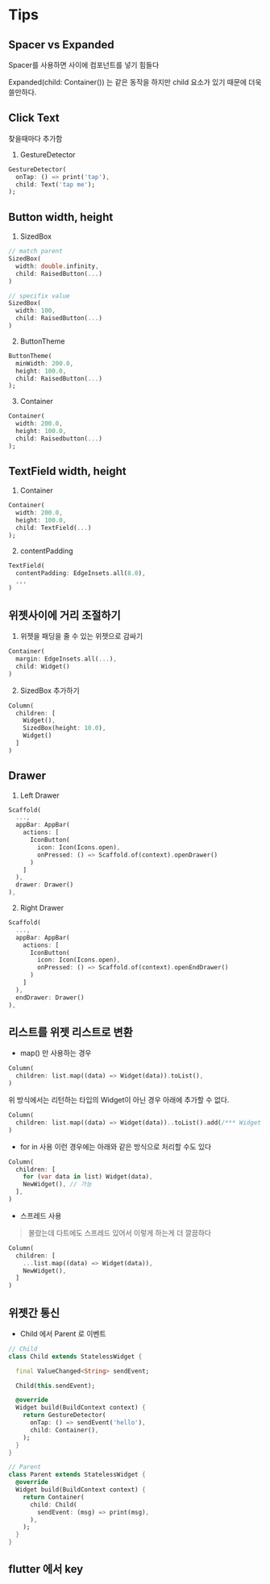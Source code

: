 # Tips


## Spacer vs Expanded

Spacer를 사용하면 사이에 컴포넌트를 넣기 힘들다

Expanded(child: Container()) 는 같은 동작을 하지만 child 요소가 있기 때문에 더욱 쓸만하다.

## Click Text

찾을때마다 추가함

1. GestureDetector

```dart
GestureDetector(
  onTap: () => print('tap'),
  child: Text('tap me');
);
```

## Button width, height

1. SizedBox

```dart
// match parent
SizedBox(
  width: double.infinity,
  child: RaisedButton(...)
)

// specifix value
SizedBox(
  width: 100,
  child: RaisedButton(...)
)
```

2. ButtonTheme

```dart
ButtonTheme(
  minWidth: 200.0,
  height: 100.0,
  child: RaisedButton(...)
);
```

3. Container

```dart
Container(
  width: 200.0,
  height: 100.0,
  child: Raisedbutton(...)
);
```

## TextField width, height

1. Container

```dart
Container(
  width: 200.0,
  height: 100.0,
  child: TextField(...)
);
```

2. contentPadding

```dart
TextField(
  contentPadding: EdgeInsets.all(8.0),
  ,,,
)
```

## 위젯사이에 거리 조절하기

1. 위젯을 패딩을 줄 수 있는 위젯으로 감싸기

```dart
Container(
  margin: EdgeInsets.all(...),
  child: Widget()
)
```

2. SizedBox 추가하기

```dart
Column(
  children: [
    Widget(),
    SizedBox(height: 10.0),
    Widget()
  ]
)
```

## Drawer

1. Left Drawer

```dart
Scaffold(
  ...,
  appBar: AppBar(
    actions: [
      IconButton(
        icon: Icon(Icons.open),
        onPressed: () => Scaffold.of(context).openDrawer()
      )
    ]
  ),
  drawer: Drawer()
),
```

2. Right Drawer

```dart
Scaffold(
  ...,
  appBar: AppBar(
    actions: [
      IconButton(
        icon: Icon(Icons.open),
        onPressed: () => Scaffold.of(context).openEndDrawer()
      )
    ]
  ),
  endDrawer: Drawer()
),
```

## 리스트를 위젯 리스트로 변환

- map() 만 사용하는 경우

```dart
Column(
  children: list.map((data) => Widget(data)).toList(),
)
```

위 방식에서는 리턴하는 타입의 Widget이 아닌 경우 아래에 추가할 수 없다.

```dart
Column(
  children: list.map((data) => Widget(data))..toList().add(/*** Widget 과 같은 타입이어야함 ***/)
)
```

- for in 사용
이런 경우에는 아래와 같은 방식으로 처리할 수도 있다

```dart
Column(
  children: [
    for (var data in list) Widget(data),
    NewWidget(), // 가능
  ],
)
```

- 스프레드 사용

> 몰랐는데 다트에도 스프레드 있어서 이렇게 하는게 더 깔끔하다

```dart
Column(
  children: [
    ...list.map((data) => Widget(data)),
    NewWidget(),
  ]
)
```

## 위젯간 통신

- Child 에서 Parent 로 이벤트

```dart
// Child
class Child extends StatelessWidget {

  final ValueChanged<String> sendEvent;

  Child(this.sendEvent);

  @override
  Widget build(BuildContext context) {
    return GestureDetector(
      onTap: () => sendEvent('hello'),
      child: Container(),
    );
  }
}

// Parent
class Parent extends StatelessWidget {
  @override
  Widget build(BuildContext context) {
    return Container(
      child: Child(
        sendEvent: (msg) => print(msg),
      ),
    );
  }
}

```

## flutter 에서 key